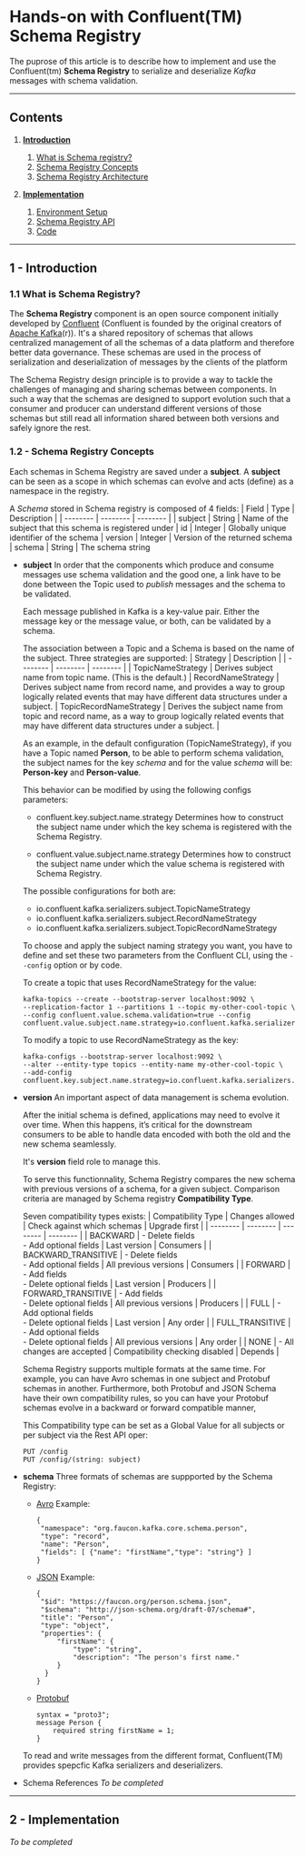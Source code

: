 # Hands-on with Confluent(TM) Schema Registry


The puprose of this article is to describe how to implement and use the Confluent(tm) **Schema Registry** to serialize and deserialize *Kafka* messages with schema validation.



-----------------------------
## Contents
1. [**Introduction**](#1-introduction)
    1. [What is Schema registry?](#1.1-what-is-schema-registry)
    2. [Schema Registry Concepts](#1.2-schema-registry-concepts)
    3. [Schema Registry Architecture](#1.3-schema-registry-architecture)

2. [**Implementation**](#2-implementation)
    1. [Environment Setup](#2.1-environment-setup)
    2. [Schema Registry API](#2.2-schema-registry-api)
    3. [Code](#2.3-code)
        
    
-----------------------------
## <a id="1-introduction">1 - Introduction</a>

### <a id="1.1-what-is-schema-registry">1.1 What is Schema Registry?</a>
The **Schema Registry** component is an open source component initially developed by [Confluent](https://www.confluent.io/) (Confluent is founded by the original creators of [Apache Kafka](https://kafka.apache.org/)(r)). It's a shared repository of schemas that allows centralized management of all the schemas of a data platform and therefore better data governance. These schemas are used in the process of serialization and deserialization of messages by the clients of the platform

The Schema Registry design principle is to provide a way to tackle the challenges of managing and sharing schemas between components. In such a way that the schemas are designed to support evolution such that a consumer and producer can understand different versions of those schemas but still read all information shared between both versions and safely ignore the rest.

### <a id="1.2-schema-registry-concepts">1.2 - Schema Registry Concepts</a>

Each schemas in Schema Registry are saved under a **subject**. A **subject** can be seen as a scope in which schemas can evolve and acts (define) as a namespace in the registry.  

A *Schema* stored in Schema registry is composed of 4 fields:
 | Field | Type | Description |
  | -------- | -------- | -------- |
  | subject | String | Name of the subject that this schema is registered under |
  id | Integer | Globally unique identifier of the schema |
  version | Integer | Version of the returned schema |
  schema | String | The schema string

+ **subject**
  In order that the components which produce and consume messages use schema validation and the good one, a link have to be done between the Topic used to *publish* messages and the schema to be validated. 

  Each message published in Kafka is a key-value pair. Either the message key or the message value, or both, can be validated by a schema.

  The association between a Topic and a Schema is based on the name of the subject. Three strategies are supported:
  | Strategy | Description |
  | -------- | -------- | -------- |
  | TopicNameStrategy | Derives subject name from topic name. (This is the default.) |
  RecordNameStrategy | Derives subject name from record name, and provides a way to group logically related events that may have different data structures under a subject. |
  TopicRecordNameStrategy | Derives the subject name from topic and record name, as a way to group logically related events that may have different data structures under a subject. |

  As an example, in the default configuration (TopicNameStrategy), if you have a Topic named **Person**, to be able to perform schema validation, the subject names for the key *schema* and for the value *schema* will be: **Person-key** and **Person-value**.

  This behavior can be modified by using the following configs parameters:
   
  - confluent.key.subject.name.strategy
    Determines how to construct the subject name under which the key schema is registered with the Schema Registry.
    
  - confluent.value.subject.name.strategy
    Determines how to construct the subject name under which the value schema is registered with Schema Registry.   
            
  
  
  The possible configurations for both are:
  + io.confluent.kafka.serializers.subject.TopicNameStrategy
  + io.confluent.kafka.serializers.subject.RecordNameStrategy
  + io.confluent.kafka.serializers.subject.TopicRecordNameStrategy
  
  To choose and apply the subject naming strategy you want, you have to define and set these two parameters from the Confluent CLI, using the ```--config``` option or by code.
  
  To create a topic that uses RecordNameStrategy for the value:
  ```
  kafka-topics --create --bootstrap-server localhost:9092 \
  --replication-factor 1 --partitions 1 --topic my-other-cool-topic \
  --config confluent.value.schema.validation=true --config confluent.value.subject.name.strategy=io.confluent.kafka.serializers.subject.RecordNameStrategy
  ```       
  
  To modify a topic to use RecordNameStrategy as the key:
  ```
  kafka-configs --bootstrap-server localhost:9092 \
  --alter --entity-type topics --entity-name my-other-cool-topic \
  --add-config confluent.key.subject.name.strategy=io.confluent.kafka.serializers.subject.RecordNameStrategy 
  ```
     
+ **version**
  An important aspect of data management is schema evolution.
  
  After the initial schema is defined, applications may need to evolve it over time. When this happens, it’s critical for the downstream consumers to be able to handle data encoded with both the old and the new schema seamlessly. 

  It's **version** field role to manage this.
  
  To serve this functionnality, Schema Registry compares the new schema with previous versions of a schema, for a given subject. Comparison criteria are managed by Schema registry **Compatibility Type**.
  
  Seven compatibility types exists:
  | Compatibility Type | Changes allowed | Check against which schemas | Upgrade first |
    | -------- | -------- | -------- | -------- |
    | BACKWARD | - Delete fields </br> - Add optional fields | Last version | Consumers |
    | BACKWARD_TRANSITIVE | - Delete fields </br> - Add optional fields | All previous versions | Consumers |
    | FORWARD | - Add fields </br> - Delete optional fields | Last version | Producers |
    | FORWARD_TRANSITIVE | - Add fields </br> - Delete optional fields | All previous versions | Producers |
    | FULL | - Add optional fields </br> - Delete optional fields | Last version | Any order |
    | FULL_TRANSITIVE | - Add optional fields </br> - Delete optional fields | All previous versions | Any order |
    | NONE | - All changes are accepted | Compatibility checking disabled | Depends |
    
    Schema Registry supports multiple formats at the same time. For example, you can have Avro schemas in one subject and Protobuf schemas in another. Furthermore, both Protobuf and JSON Schema have their own compatibility rules, so you can have your Protobuf schemas evolve in a backward or forward compatible manner,
    
    This Compatibility type can be set as a Global Value for all subjects or per subject via the Rest API oper:
    ```
    PUT /config
    PUT /config/(string: subject)
    ```
  
+ **schema**
  Three formats of schemas are suppported by the Schema Registry:
  - [Avro](http://avro.apache.org/docs/current/spec.html)
    Example:
    ```
    {
     "namespace": "org.faucon.kafka.core.schema.person",
	 "type": "record",
	 "name": "Person",
	 "fields": [ {"name": "firstName","type": "string"} ]
    }
    ```

  - [JSON](https://json-schema.org/specification.html)
    Example:
    ```
    {
     "$id": "https://faucon.org/person.schema.json",
     "$schema": "http://json-schema.org/draft-07/schema#",
     "title": "Person",
     "type": "object",
     "properties": { 
         "firstName": {
             "type": "string",
             "description": "The person's first name."
         }
      }
    }
    ```

  - [Protobuf](https://developers.google.com/protocol-buffers/docs/reference/proto3-spec)
    ```
    syntax = "proto3";
    message Person {
        required string firstName = 1;
    }
    ```

  To read and write messages from the different format, Confluent(TM) provides spepcfic Kafka serializers and deserializers.

+ Schema References
  *To be completed*
  
-----------------------------
## <a id="2-">2 - Implementation</a>

*To be completed*
